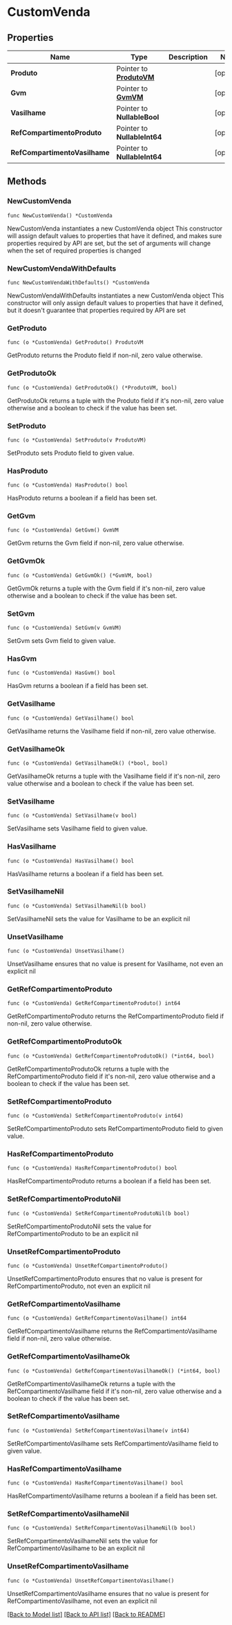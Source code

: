 # CustomVenda

## Properties

Name | Type | Description | Notes
------------ | ------------- | ------------- | -------------
**Produto** | Pointer to [**ProdutoVM**](ProdutoVM.md) |  | [optional] 
**Gvm** | Pointer to [**GvmVM**](GvmVM.md) |  | [optional] 
**Vasilhame** | Pointer to **NullableBool** |  | [optional] 
**RefCompartimentoProduto** | Pointer to **NullableInt64** |  | [optional] 
**RefCompartimentoVasilhame** | Pointer to **NullableInt64** |  | [optional] 

## Methods

### NewCustomVenda

`func NewCustomVenda() *CustomVenda`

NewCustomVenda instantiates a new CustomVenda object
This constructor will assign default values to properties that have it defined,
and makes sure properties required by API are set, but the set of arguments
will change when the set of required properties is changed

### NewCustomVendaWithDefaults

`func NewCustomVendaWithDefaults() *CustomVenda`

NewCustomVendaWithDefaults instantiates a new CustomVenda object
This constructor will only assign default values to properties that have it defined,
but it doesn't guarantee that properties required by API are set

### GetProduto

`func (o *CustomVenda) GetProduto() ProdutoVM`

GetProduto returns the Produto field if non-nil, zero value otherwise.

### GetProdutoOk

`func (o *CustomVenda) GetProdutoOk() (*ProdutoVM, bool)`

GetProdutoOk returns a tuple with the Produto field if it's non-nil, zero value otherwise
and a boolean to check if the value has been set.

### SetProduto

`func (o *CustomVenda) SetProduto(v ProdutoVM)`

SetProduto sets Produto field to given value.

### HasProduto

`func (o *CustomVenda) HasProduto() bool`

HasProduto returns a boolean if a field has been set.

### GetGvm

`func (o *CustomVenda) GetGvm() GvmVM`

GetGvm returns the Gvm field if non-nil, zero value otherwise.

### GetGvmOk

`func (o *CustomVenda) GetGvmOk() (*GvmVM, bool)`

GetGvmOk returns a tuple with the Gvm field if it's non-nil, zero value otherwise
and a boolean to check if the value has been set.

### SetGvm

`func (o *CustomVenda) SetGvm(v GvmVM)`

SetGvm sets Gvm field to given value.

### HasGvm

`func (o *CustomVenda) HasGvm() bool`

HasGvm returns a boolean if a field has been set.

### GetVasilhame

`func (o *CustomVenda) GetVasilhame() bool`

GetVasilhame returns the Vasilhame field if non-nil, zero value otherwise.

### GetVasilhameOk

`func (o *CustomVenda) GetVasilhameOk() (*bool, bool)`

GetVasilhameOk returns a tuple with the Vasilhame field if it's non-nil, zero value otherwise
and a boolean to check if the value has been set.

### SetVasilhame

`func (o *CustomVenda) SetVasilhame(v bool)`

SetVasilhame sets Vasilhame field to given value.

### HasVasilhame

`func (o *CustomVenda) HasVasilhame() bool`

HasVasilhame returns a boolean if a field has been set.

### SetVasilhameNil

`func (o *CustomVenda) SetVasilhameNil(b bool)`

 SetVasilhameNil sets the value for Vasilhame to be an explicit nil

### UnsetVasilhame
`func (o *CustomVenda) UnsetVasilhame()`

UnsetVasilhame ensures that no value is present for Vasilhame, not even an explicit nil
### GetRefCompartimentoProduto

`func (o *CustomVenda) GetRefCompartimentoProduto() int64`

GetRefCompartimentoProduto returns the RefCompartimentoProduto field if non-nil, zero value otherwise.

### GetRefCompartimentoProdutoOk

`func (o *CustomVenda) GetRefCompartimentoProdutoOk() (*int64, bool)`

GetRefCompartimentoProdutoOk returns a tuple with the RefCompartimentoProduto field if it's non-nil, zero value otherwise
and a boolean to check if the value has been set.

### SetRefCompartimentoProduto

`func (o *CustomVenda) SetRefCompartimentoProduto(v int64)`

SetRefCompartimentoProduto sets RefCompartimentoProduto field to given value.

### HasRefCompartimentoProduto

`func (o *CustomVenda) HasRefCompartimentoProduto() bool`

HasRefCompartimentoProduto returns a boolean if a field has been set.

### SetRefCompartimentoProdutoNil

`func (o *CustomVenda) SetRefCompartimentoProdutoNil(b bool)`

 SetRefCompartimentoProdutoNil sets the value for RefCompartimentoProduto to be an explicit nil

### UnsetRefCompartimentoProduto
`func (o *CustomVenda) UnsetRefCompartimentoProduto()`

UnsetRefCompartimentoProduto ensures that no value is present for RefCompartimentoProduto, not even an explicit nil
### GetRefCompartimentoVasilhame

`func (o *CustomVenda) GetRefCompartimentoVasilhame() int64`

GetRefCompartimentoVasilhame returns the RefCompartimentoVasilhame field if non-nil, zero value otherwise.

### GetRefCompartimentoVasilhameOk

`func (o *CustomVenda) GetRefCompartimentoVasilhameOk() (*int64, bool)`

GetRefCompartimentoVasilhameOk returns a tuple with the RefCompartimentoVasilhame field if it's non-nil, zero value otherwise
and a boolean to check if the value has been set.

### SetRefCompartimentoVasilhame

`func (o *CustomVenda) SetRefCompartimentoVasilhame(v int64)`

SetRefCompartimentoVasilhame sets RefCompartimentoVasilhame field to given value.

### HasRefCompartimentoVasilhame

`func (o *CustomVenda) HasRefCompartimentoVasilhame() bool`

HasRefCompartimentoVasilhame returns a boolean if a field has been set.

### SetRefCompartimentoVasilhameNil

`func (o *CustomVenda) SetRefCompartimentoVasilhameNil(b bool)`

 SetRefCompartimentoVasilhameNil sets the value for RefCompartimentoVasilhame to be an explicit nil

### UnsetRefCompartimentoVasilhame
`func (o *CustomVenda) UnsetRefCompartimentoVasilhame()`

UnsetRefCompartimentoVasilhame ensures that no value is present for RefCompartimentoVasilhame, not even an explicit nil

[[Back to Model list]](../README.md#documentation-for-models) [[Back to API list]](../README.md#documentation-for-api-endpoints) [[Back to README]](../README.md)


